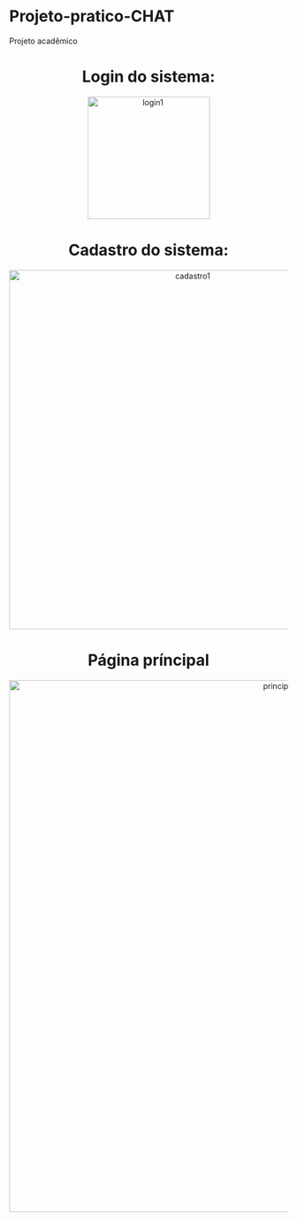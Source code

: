 # Projeto-pratico-CHAT
Projeto acadêmico 


<div align="center">
  <h1>Login do sistema:</h1>
 </div>
<div align="center">
<img width="221" alt="login1" src="https://user-images.githubusercontent.com/68565199/144123547-6888adf2-8935-480b-88a1-a85ce7c8ef9f.png">

</div>


<div align="center">
  <h1>Cadastro do sistema:</h1>
 </div>
<div align="center">
<img width="648" alt="cadastro1" src="https://user-images.githubusercontent.com/68565199/144123969-6803cd40-a9ab-4f9c-b837-5fbecb80a1ee.png">
</div>

<div align="center">
  <h1>Página príncipal</h1>
 </div>
<div align="center">
<img width="960" alt="principal" src="https://user-images.githubusercontent.com/68565199/144124475-d9959aa1-73dd-4baf-868d-87fd569709cc.png">
</div>


